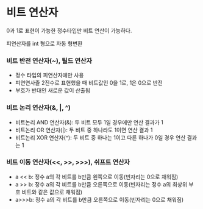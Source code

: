 # 비트 연산자

0과 1로 표현이 가능한 정수타입만 비트 연산이 가능하다.

피연산자를 int 형으로 자동 형변환

### 비트 반전 연산자(~), 틸드 연산자

- 정수 타입의 피연산자에만 사용
- 피연연사즐 2진수로 표현했을 때 비트값인 0을 1로, 1은 0으로 반전
- 부호가 반대인 새로운 값이 산출됨

### 비트 논리 연산자(&, |, ^)

- 비트논리 AND 연산자(&): 두 비트 모두 1일 경우에만 연산 결과가 1
- 비트논리 OR 연산자(|): 두 비트 중 하나라도 1이면 연산 결과 1
- 비트논리 XOR 연산자(^): 두 비트 중 하나는 1이고 다른 하나가 0일 경우 연산 결과는 1

### 비트 이동 연산자(<<, >>, >>>), 쉬프트 연산자
- a << b: 정수 a의 각 비트를 b만큼 왼쪽으로 이동(빈자리는 0으로 채워짐)
- a >> b: 정수 a의 각 비트를 b만큼 오른쪽으로 이동(빈자리는 정수 a의 최상위 부호 비트와 같은 값으로 채워짐)
- a>>>b: 정수 a의 각 비트를 b만큼 오른쪽으로 이동(빈자리는 0으로 채워짐)

